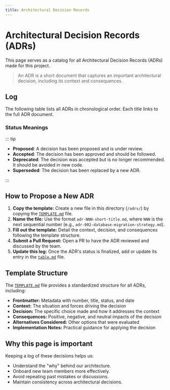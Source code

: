 ```yaml
---
title: Architectural Decision Records
---
```


# Architectural Decision Records (ADRs)

This page serves as a catalog for all Architectural Decision Records (ADRs) made for this project.

> An ADR is a short document that captures an important architectural decision, including its context and consequences.

## Log

The following table lists all ADRs in chronological order. Each title links to the full ADR document.

<!--@include: ./table.md-->

### Status Meanings

::: tip

-   **Proposed**: A decision has been proposed and is under review.
-   **Accepted**: The decision has been approved and should be followed.
-   **Deprecated**: The decision was accepted but is no longer recommended. It should be avoided in new code.
-   **Superseded**: The decision has been replaced by a new ADR.

:::

## How to Propose a New ADR

1.  **Copy the template:** Create a new file in this directory (`/adrs/`) by copying the [`TEMPLATE.md`](./TEMPLATE.md) file.
2.  **Name the file:** Use the format `adr-NNN-short-title.md`, where `NNN` is the next sequential number (e.g., `adr-002-database-migration-strategy.md`).
3.  **Fill out the template:** Detail the context, decision, and consequences following the template structure.
4.  **Submit a Pull Request:** Open a PR to have the ADR reviewed and discussed by the team.
5.  **Update this log:** Once the ADR's status is finalized, add or update its entry in the [`table.md`](./table.md) file.

## Template Structure

The [`TEMPLATE.md`](./TEMPLATE.md) file provides a standardized structure for all ADRs, including:

-   **Frontmatter:** Metadata with number, title, status, and date
-   **Context:** The situation and forces driving the decision
-   **Decision:** The specific choice made and how it addresses the context
-   **Consequences:** Positive, negative, and neutral impacts of the decision
-   **Alternatives Considered:** Other options that were evaluated
-   **Implementation Notes:** Practical guidance for applying the decision

## Why this page is important

Keeping a log of these decisions helps us:

-   Understand the "why" behind our architecture.
-   Onboard new team members more effectively.
-   Avoid repeating past mistakes or discussions.
-   Maintain consistency across architectural decisions.
